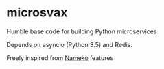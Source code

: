 # microsvax
Humble base code for building Python microservices

Depends on asyncio (Python 3.5) and Redis.

Freely inspired from [Nameko](https://github.com/nameko/nameko) features

